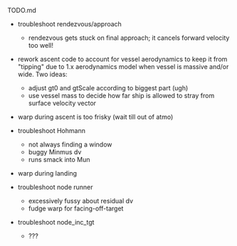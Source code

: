 TODO.md

- troubleshoot rendezvous/approach
    - rendezvous gets stuck on final approach; it cancels forward velocity too well!

- rework ascent code to account for vessel aerodynamics to keep it from "tipping"
  due to 1.x aerodynamics model when vessel is massive and/or wide. Two ideas:
    - adjust gt0 and gtScale according to biggest part (ugh)
    - use vessel mass to decide how far ship is allowed to stray from surface velocity vector

- warp during ascent is too frisky (wait till out of atmo)

- troubleshoot Hohmann
    - not always finding a window
    - buggy Minmus dv
    - runs smack into Mun

- warp during landing

- troubleshoot node runner
    - excessively fussy about residual dv
    - fudge warp for facing-off-target

- troubleshoot node_inc_tgt
    - ???
